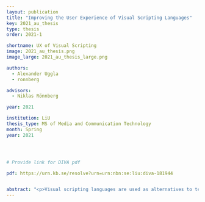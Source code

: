 ```yaml
---
layout: publication
title: "Improving the User Experience of Visual Scripting Languages"
key: 2021_au_thesis
type: thesis
order: 2021-1

shortname: UX of Visual Scripting
image: 2021_au_thesis.png
image_large: 2021_au_thesis_large.png

authors:
  - Alexander Uggla
  - ronnberg

advisors:
  - Niklas Rönnberg

year: 2021

institution: LiU 
thesis_type: MS of Media and Communication Technology
month: Spring
year: 2021




# Provide link for DIVA pdf

pdf: https://urn.kb.se/resolve?urn=urn:nbn:se:liu:diva-181944


abstract: "<p>Visual scripting languages are used as alternatives to text programming to make coding easier. Visual programming languages provide a structure and a guidance that does not exist in text programming, which should make them easier to code with. Some users do however find that the structure in visual scripting languages makes it cumbersome to code. To find a design of visual scripting that subvert this and has a better user experience than contemporary designs, a prototype of a visual scripting interface was developed using an iterative design and testing cycle. When a final prototype had been developed, it was tested to see how it compared to text programming. From the tests performed, a few teachings were discovered. If-statements that grow perpendicularly to the rest of the code fit more information on the screen at the same time and can feel more natural and easier to parse for some users. Having a help menu with syntax-help makes it so that users do not have to leave the program, which increases programming speed. The visual coding elements in a visual scripting language need to be coloured such that the most important parts are the most visible; otherwise users have a hard time parsing the code. Showing existing variables that are in scope gives the user a good overview of what variables they can use. Having help menus where elements can be clicked to insert them at the user's text cursor reduces the chance of misspelling variables and gives the user confidence in the correctness of the code. Having visual coding elements that can change depending on context or by using toggles can make coding more intuitive and faster.</p>"
---
```



